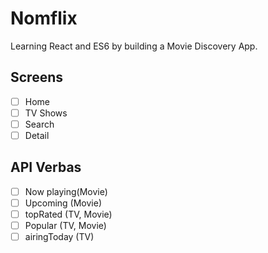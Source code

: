 # Nomflix

Learning React and ES6 by building a Movie Discovery App.

## Screens

- [ ] Home
- [ ] TV Shows
- [ ] Search
- [ ] Detail

## API Verbas

- [ ] Now playing(Movie)
- [ ] Upcoming (Movie)
- [ ] topRated (TV, Movie)
- [ ] Popular (TV, Movie)
- [ ] airingToday (TV)
